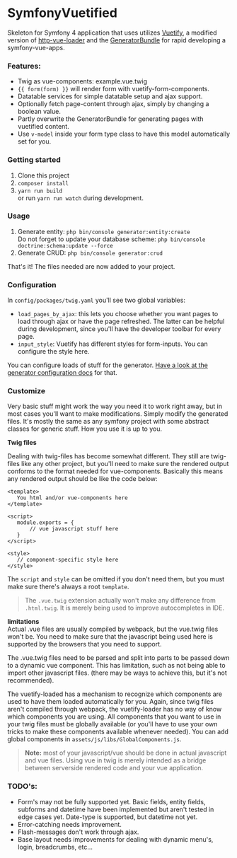 SymfonyVuetified
=====================

Skeleton for Symfony 4 application that uses utilizes 
[Vuetify](https://vuetifyjs.com),
a modified version of [http-vue-loader](https://github.com/FranckFreiburger/http-vue-loader)
and the [GeneratorBundle](https://github.com/k3ssen/GeneratorBundle)
for rapid developing a symfony-vue-apps.

### Features:
* Twig as vue-components: example.vue.twig
* `{{ form(form) }}` will render form with vuetify-form-components.
* Datatable services for simple datatable setup and ajax support.
* Optionally fetch page-content through ajax, simply by changing a boolean value.
* Partly overwrite the GeneratorBundle for generating pages with vuetified content.
* Use `v-model` inside your form type class to have this model automatically set for you.

### Getting started

1. Clone this project
2. `composer install`
3. `yarn run build`   
or run `yarn run watch` during development.

### Usage

1. Generate entity: `php bin/console generator:entity:create`   
Do not forget to update your database scheme: `php bin/console doctrine:schema:update --force`
2. Generate CRUD: `php bin/console generator:crud`

That's it! The files needed are now added to your project. 

### Configuration

In `config/packages/twig.yaml` you'll see two global variables: 
- `load_pages_by_ajax`: this lets you choose whether you want pages to load through ajax or have the page
refreshed. The latter can be helpful during development, since you'll have the developer toolbar for every
page.
- `input_style`: Vuetify has different styles for form-inputs. You can configure the style here.


You can configure loads of stuff for the generator. [Have a look at the generator configuration docs](https://github.com/k3ssen/GeneratorBundle/blob/master/Resources/doc/configuration.md#generatorbundle)
 for that.

### Customize

Very basic stuff might work the way you need it to work right away, but in most cases you'll want to make
 modifications. Simply modify the generated files. It's mostly the same as any symfony project 
 with some abstract classes for generic stuff. How you use it is up to you.
 
**Twig files** 
 
Dealing with twig-files has become somewhat different. 
They still are twig-files like any other project, but you'll need to make sure the rendered output conforms to the 
format needed for vue-components. 
Basically this means any rendered output should be like the code below:
 ```
<template>
    You html and/or vue-components here
</template>

<script>
    module.exports = {
        // vue javascript stuff here
    }
</script>

<style>
    // component-specific style here
</style>
```

The `script` and `style` can be omitted if you don't need them, but you must make sure there's always 
a root `template`.

> The `.vue.twig` extension actually won't make any difference from `.html.twig`. 
It is merely being used to improve autocompletes in IDE.

**limitations**  
Actual .vue files are usually compiled by webpack, but the vue.twig files won't be. You need to
make sure that the javascript being used here is supported by the browsers that you need to support.

The .vue.twig files need to be parsed and split into parts to be passed down to a dynamic vue component. 
This has limitation, such as not being able to import other javascript files.
(there may be ways to achieve this, but it's not recommended).

The vuetify-loaded has a mechanism to recognize which components are used to have them loaded automatically for you.
Again, since twig files aren't compiled through webpack, the vuetify-loader has no way of know which components
you are using. All components that you want to use in your twig files must be globally available 
(or you'll have to use your own tricks to make these components available whenever needed). You can
add global components in `assets/js/libs/GlobalComponents.js`.

> **Note:** most of your javascript/vue should be done in actual javascript and vue files. 
Using vue in twig is merely intended as a bridge between serverside rendered code and your vue application. 

### TODO's:

* Form's may not be fully supported yet. Basic fields, entity fields, subforms and datetime have been implemented
but aren't tested in edge cases yet. 
Date-type is supported, but datetime not yet. 
* Error-catching needs improvement.
* Flash-messages don't work through ajax.
* Base layout needs improvements for dealing with dynamic menu's, login, breadcrumbs, etc...